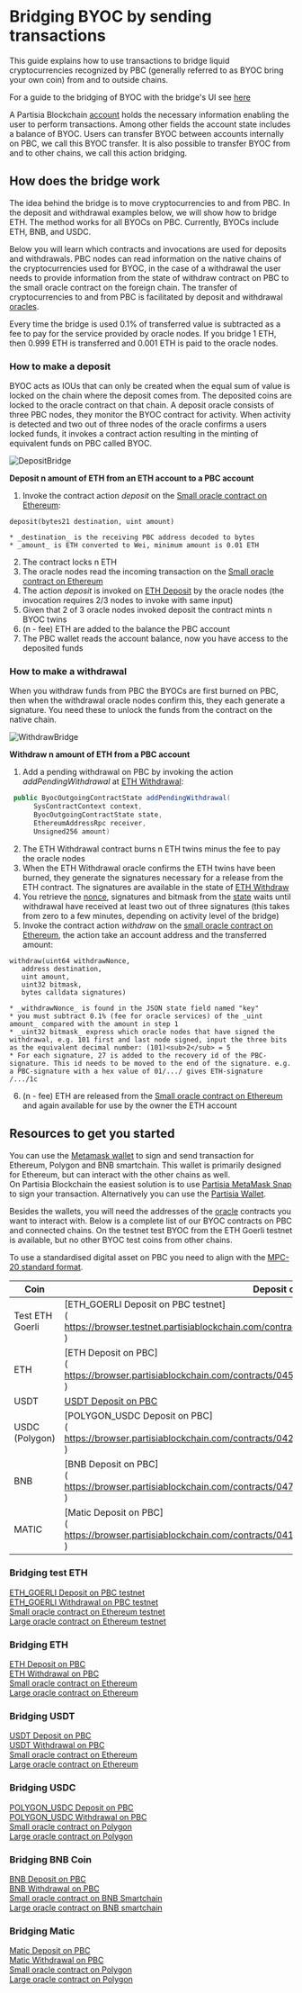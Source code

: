 # Bridging BYOC by sending transactions



This guide explains how to use transactions to bridge liquid cryptocurrencies recognized by PBC (generally referred to as BYOC bring your own coin) from and to outside chains. 

For a guide to the bridging of BYOC with the bridge's UI see [here](introduction-to-byoc.md)

A Partisia Blockchain [account](../create-an-account.md) holds the necessary information enabling the user to perform transactions. Among other fields the account state includes a balance of BYOC. Users can transfer BYOC between accounts internally on PBC, we call this BYOC transfer. It is also possible to transfer BYOC from and to other chains, we call this action bridging.   

## How does the bridge work

The idea behind the bridge is to move cryptocurrencies to and from PBC. 
In the deposit and withdrawal examples below, we will show how to bridge ETH. The method works for all BYOCs on PBC. Currently, BYOCs include ETH, BNB, and USDC.

Below you will learn which contracts and invocations are used for deposits and withdrawals.
PBC nodes can read information on the native chains of the cryptocurrencies used for BYOC, in the case of a withdrawal the user needs to provide information from the state of withdraw contract on PBC to the small oracle contract on the foreign chain.
The transfer of cryptocurrencies to and from PBC is facilitated by deposit and withdrawal [oracles](../dictionary.md#small-oracle).    

Every time the bridge is used 0.1% of transferred value is subtracted as a fee to pay for the service provided by oracle nodes. If you bridge 1 ETH, then 0.999 ETH is transferred and 0.001 ETH is paid to the oracle nodes.

### How to make a deposit

BYOC acts as IOUs that can only be created when the equal sum of value is locked on the chain where the deposit comes from. The deposited coins are locked to the oracle contract on that chain. A deposit oracle consists of three PBC nodes, they monitor the BYOC contract for activity. When activity is detected and two out of three nodes of the oracle confirms a users locked funds, it invokes a contract action resulting in the minting of equivalent funds on PBC called BYOC.

![DepositBridge](depositBridge.png)

**Deposit n amount of ETH from an ETH account to a PBC account**

1. Invoke the contract action _deposit_ on the [Small oracle contract on Ethereum](https://etherscan.io/address/0xf393d008077c97f2632fa04a910969ac58f88e3c#writeProxyContract):
```SOL
deposit(bytes21 destination, uint amount)
```
    * _destination_ is the receiving PBC address decoded to bytes 
    * _amount_ is ETH converted to Wei, minimum amount is 0.01 ETH
2. The contract locks n ETH
3. The oracle nodes read the incoming transaction on the [Small oracle contract on Ethereum](https://etherscan.io/address/0xf393d008077c97f2632fa04a910969ac58f88e3c#writeProxyContract)    
4. The action _deposit_ is invoked on [ETH Deposit](https://browser.partisiablockchain.com/contracts/045dbd4c13df987d7fb4450e54bcd94b34a80f2351/deposit) by the oracle nodes (the invocation requires 2/3 nodes to invoke with same input) 
5. Given that 2 of 3 oracle nodes invoked deposit the contract mints n BYOC twins  
6. (n - fee) ETH are added to the balance the PBC account
7. The PBC wallet reads the account balance, now you have access to the deposited funds


### How to make a withdrawal

When you withdraw funds from PBC the BYOCs are first burned on PBC, then when the withdrawal oracle nodes confirm this, they each generate a signature. You need these to unlock the funds from the contract on the native chain.        

![WithdrawBridge](withdrawBridge.png)

**Withdraw n amount of ETH from a PBC account**

1. Add a pending withdrawal on PBC by invoking the action _addPendingWithdrawal_ at [ETH Withdrawal](https://browser.partisiablockchain.com/contracts/043b1822925da011657f9ab3d6ff02cf1e0bfe0146/addPendingWithdrawal):
```JAVA 
 public ByocOutgoingContractState addPendingWithdrawal(
      SysContractContext context,
      ByocOutgoingContractState state,
      EthereumAddressRpc receiver,
      Unsigned256 amount) 
```
2. The ETH Withdrawal contract burns n ETH twins minus the fee to pay the oracle nodes
3. When the ETH Withdrawal oracle confirms the ETH twins have been burned, they generate the signatures necessary for a release from the ETH contract. The signatures are available in the state of [ETH Withdraw](https://browser.partisiablockchain.com/contracts/043b1822925da011657f9ab3d6ff02cf1e0bfe0146?tab=state)
4. You retrieve the [nonce](https://partisiablockchain.gitlab.io/-/documentation/-/jobs/5230191090/artifacts/public/pbc-fundamentals/dictionary.html#nonce), signatures and bitmask from the [state](https://browser.partisiablockchain.com/contracts/043b1822925da011657f9ab3d6ff02cf1e0bfe0146?tab=state) waits until withdrawal have received at least two out of three signatures (this takes from zero to a few minutes, depending on activity level of the bridge)
5. Invoke the contract action _withdraw_ on the [small oracle contract on Ethereum](https://etherscan.io/address/0xf393d008077c97f2632fa04a910969ac58f88e3c#writeProxyContract), the action take an account address and the transferred amount:
```SOL
withdraw(uint64 withdrawNonce, 
   address destination, 
   uint amount, 
   uint32 bitmask, 
   bytes calldata signatures)
```
	* _withdrawNonce_ is found in the JSON state field named "key" 
	* you must subtract 0.1% (fee for oracle services) of the _uint amount_ compared with the amount in step 1 
	* _uint32 bitmask_ express which oracle nodes that have signed the withdrawal, e.g. 101 first and last node signed, input the three bits as the equivalent decimal number: (101)<sub>2</sub> = 5 				 
	* For each signature, 27 is added to the recovery id of the PBC-signature. This id needs to be moved to the end of the signature. e.g. a PBC-signature with a hex value of 01/.../ gives ETH-signature /.../1c
6. (n - fee) ETH are released from the [Small oracle contract on Ethereum](https://etherscan.io/address/0xf393d008077c97f2632fa04a910969ac58f88e3c#writeProxyContract) and again available for use by the owner the ETH account    

   
## Resources to get you started

You can use the [Metamask wallet](https://metamask.io/download/) to sign and send transaction for Ethereum, Polygon and BNB smartchain. This wallet is primarily designed for Ethereum, but can interact with the other chains as well.    
On Partisia Blockchain the easiest solution is to use [Partisia MetaMask Snap](https://snaps.metamask.io/snap/npm/partisiablockchain/snap/) to sign your transaction.  Alternatively you can use the [Partisia Wallet](https://chrome.google.com/webstore/detail/partisia-wallet/gjkdbeaiifkpoencioahhcilildpjhgh).

Besides the wallets, you will need the addresses of the [oracle](../dictionary.md#small-oracle) contracts you want to interact with. Below is a complete list of our BYOC contracts on PBC and connected chains. On the testnet test BYOC from the ETH Goerli testnet is available, but no other BYOC test coins from other chains.

To use a standardised digital asset on PBC you need to align with the [MPC-20 standard format](../../smart-contracts/integration/mpc-20-token-contract.md).


| **Coin**        | **Deposit oracle on PBC**                                                                                                                            | **Withdrawal oracle on PBC**                                                                                                                            | **Small oracle on native chain**                                                                                                        | **Large oracle on native chain**                                                                                                        | **Decimals** |
|-----------------|------------------------------------------------------------------------------------------------------------------------------------------------------|---------------------------------------------------------------------------------------------------------------------------------------------------------|-----------------------------------------------------------------------------------------------------------------------------------------|-----------------------------------------------------------------------------------------------------------------------------------------|--------------|
| Test ETH Goerli | [ETH_GOERLI Deposit on PBC testnet]<br>(<br>https://browser.testnet.partisiablockchain.com/contracts/045dbd4c13df987d7fb4450e54bcd94b34a80f2351<br>) | [ETH_GOERLI Withdrawal on PBC testnet]<br>(<br>https://browser.testnet.partisiablockchain.com/contracts/043b1822925da011657f9ab3d6ff02cf1e0bfe0146<br>) | [Small oracle contract on Ethereum testnet]<br>(<br>https://goerli.etherscan.io/address/0x4818370f9d55fb34de93e200076533696c4531f3<br>) | [Large oracle contract on Ethereum testnet]<br>(<br>https://goerli.etherscan.io/address/0x5De7b80e5CeB9550ee1BeC3291b15e9B04E8de68<br>) | 18           |
| ETH             | [ETH Deposit on PBC]<br>(<br>https://browser.partisiablockchain.com/contracts/045dbd4c13df987d7fb4450e54bcd94b34a80f2351<br>)                        | [ETH Withdrawal on PBC]<br>(<br>https://browser.partisiablockchain.com/contracts/043b1822925da011657f9ab3d6ff02cf1e0bfe0146<br>)                        | [Small oracle contract on Ethereum]<br>(<br>https://etherscan.io/address/0xf393d008077c97f2632fa04a910969ac58f88e3c<br>)                | [Large oracle contract on Ethereum]<br>(<br>https://etherscan.io/address/0x3435359df1d8c126ea1b68bb51e958fdf43f8272<br>)                | 18           |
| USDT            | [USDT Deposit on PBC]()                                                                                                                              | [USDT Withdrawal on PBC]                                                                                                                                | [Small oracle contract on Ethereum]()                                                                                                   | [Large oracle contract on Ethereum]()                                                                                                   | 6            |
| USDC (Polygon)  | [POLYGON_USDC Deposit on PBC]<br>(<br>https://browser.partisiablockchain.com/contracts/042f2f190765e27f175424783a1a272e2a983ef372<br>)               | [POLYGON_USDC Withdrawal on PBC]<br>(<br>https://browser.partisiablockchain.com/contracts/04adfe4aaacc824657e49a59bdc8f14df87aa8531a<br>)               | [Small oracle contract on Polygon]<br>(<br>https://polygonscan.com/address/0x4c4ecb1efb3bc2a065af1f714b60980a6562c26f<br>)              | [Large oracle contract on Polygon]<br>(<br>https://polygonscan.com/address/0x3435359df1d8c126ea1b68bb51e958fdf43f8272<br>)              | 6            |
| BNB             | [BNB Deposit on PBC]<br>(<br>https://browser.partisiablockchain.com/contracts/047e1c96cd53943d1e0712c48d022fb461140e6b9f<br>)                        | [BNB Withdrawal on PBC]<br>(<br>https://browser.partisiablockchain.com/contracts/044bd689e5fe2995d679e946a2046f69f022be7c10<br>)                        | [Small oracle contract on BNB Smartchain]<br>(<br>https://bscscan.com/address/0x05ee4eee70452dd555ecc3f997ea03c6fba29ac1<br>)           | [Large oracle contract on BNB smartchain]<br>(<br>https://bscscan.com/address/0x4c4ecb1efb3bc2a065af1f714b60980a6562c26f<br>)           | 18           |
| MATIC           | [Matic Deposit on PBC]<br>(<br>https://browser.partisiablockchain.com/contracts/0411b34e3b8965035fbc12c5ef05e1ed00c6d1261c<br>)                      | [Matic Withdrawal on PBC]<br>(<br>https://browser.partisiablockchain.com/contracts/04bcac555ce8397e120384fad0e148793a19ed980f<br>)                      | [Small oracle contract on Polygon]<br>(<br>https://polygonscan.com/address/0xe98670C2cBAfB2205BC99eBE33093233F7f07CC1<br>)              | [Large oracle contract on Polygon]<br>(<br>https://polygonscan.com/address/0x3435359Df1D8C126ea1b68BB51E958fdf43F8272<br>)              | 18           |

### Bridging test ETH

[ETH_GOERLI Deposit on PBC testnet](https://browser.testnet.partisiablockchain.com/contracts/045dbd4c13df987d7fb4450e54bcd94b34a80f2351)       
[ETH_GOERLI Withdrawal on PBC testnet](https://browser.testnet.partisiablockchain.com/contracts/043b1822925da011657f9ab3d6ff02cf1e0bfe0146)     
[Small oracle contract on Ethereum testnet](https://goerli.etherscan.io/address/0x4818370f9d55fb34de93e200076533696c4531f3)    
[Large oracle contract on Ethereum testnet](https://goerli.etherscan.io/address/0x5De7b80e5CeB9550ee1BeC3291b15e9B04E8de68)    

### Bridging ETH

[ETH Deposit on PBC](https://browser.partisiablockchain.com/contracts/045dbd4c13df987d7fb4450e54bcd94b34a80f2351)   
[ETH Withdrawal on PBC](https://browser.partisiablockchain.com/contracts/043b1822925da011657f9ab3d6ff02cf1e0bfe0146)   
[Small oracle contract on Ethereum](https://etherscan.io/address/0xf393d008077c97f2632fa04a910969ac58f88e3c)   
[Large oracle contract on Ethereum](https://etherscan.io/address/0x3435359df1d8c126ea1b68bb51e958fdf43f8272)  

### Bridging USDT

[USDT Deposit on PBC](https://browser.partisiablockchain.com/contracts/045dbd4c13df987d7fb4450e54bcd94b34a80f2351)   
[USDT Withdrawal on PBC](https://browser.partisiablockchain.com/contracts/043b1822925da011657f9ab3d6ff02cf1e0bfe0146)   
[Small oracle contract on Ethereum](https://etherscan.io/address/0xf393d008077c97f2632fa04a910969ac58f88e3c)   
[Large oracle contract on Ethereum](https://etherscan.io/address/0x3435359df1d8c126ea1b68bb51e958fdf43f8272)

### Bridging USDC

[POLYGON_USDC Deposit on PBC](https://browser.partisiablockchain.com/contracts/042f2f190765e27f175424783a1a272e2a983ef372)   
[POLYGON_USDC Withdrawal on PBC](https://browser.partisiablockchain.com/contracts/04adfe4aaacc824657e49a59bdc8f14df87aa8531a)   
[Small oracle contract on Polygon](https://polygonscan.com/address/0x4c4ecb1efb3bc2a065af1f714b60980a6562c26f)   
[Large oracle contract on Polygon](https://polygonscan.com/address/0x3435359df1d8c126ea1b68bb51e958fdf43f8272)   

### Bridging BNB Coin

[BNB Deposit on PBC](https://browser.partisiablockchain.com/contracts/047e1c96cd53943d1e0712c48d022fb461140e6b9f)   
[BNB Withdrawal on PBC](https://browser.partisiablockchain.com/contracts/044bd689e5fe2995d679e946a2046f69f022be7c10)   
[Small oracle contract on BNB Smartchain](https://bscscan.com/address/0x05ee4eee70452dd555ecc3f997ea03c6fba29ac1)   
[Large oracle contract on BNB smartchain](https://bscscan.com/address/0x4c4ecb1efb3bc2a065af1f714b60980a6562c26f)   

### Bridging Matic

[Matic Deposit on PBC](https://browser.partisiablockchain.com/contracts/0411b34e3b8965035fbc12c5ef05e1ed00c6d1261c)   
[Matic Withdrawal on PBC](https://browser.partisiablockchain.com/contracts/04bcac555ce8397e120384fad0e148793a19ed980f)   
[Small oracle contract on Polygon](https://polygonscan.com/address/0xe98670C2cBAfB2205BC99eBE33093233F7f07CC1)   
[Large oracle contract on Polygon](https://polygonscan.com/address/0x3435359Df1D8C126ea1b68BB51E958fdf43F8272)   

